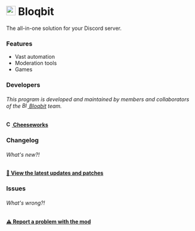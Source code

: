 # <img src="icon.ico" width="25" alt="Logo" /> Bloqbit
The all-in-one solution for your Discord server.

### Features
- Vast automation
- Moderation tools
- Games

### Developers
###### This program is developed and maintained by members and collaborators of the [<img src="https://i.imgur.com/aHMYUwn.png" width="15" alt="Bloqbit logo" /> Bloqbit](https://bloqbit.cubicstudios.xyz/) team.
**[<img src="https://i.imgur.com/wf90fS7.jpeg" width="15" style="border-radius: 100%;" alt="Cheeseworks" /> Cheeseworks](https://www.github.com/BlueWitherer/)**

### Changelog
###### What's new?!
**[📜 View the latest updates and patches](changelog.md)**

### Issues
###### What's wrong?!
**[⚠️ Report a problem with the mod](../../issues/)**